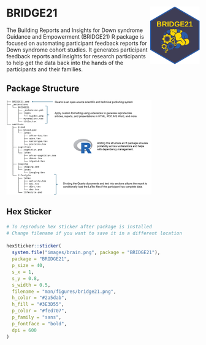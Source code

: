 # BRIDGE21 <img src="man/figures/bridge21.png" align="right" height="150" />

The Building Reports and Insights for Down syndrome Guidance and Empowerment
(BRIDGE21) R package is focused on automating participant feedback reports for
Down syndrome cohort studies. It generates participant feedback reports and
insights for research participants to help get the data back into the hands of
the participants and their families.

## Package Structure

<img src = "man/figures/overview.png" width="75%" height="75%"/> 

## Hex Sticker

``` r
# To reproduce hex sticker after package is installed
# Change filename if you want to save it in a different location

hexSticker::sticker(
  system.file("images/brain.png", package = "BRIDGE21"),
  package = "BRIDGE21",
  p_size = 40,
  s_x = 1,
  s_y = 0.8,
  s_width = 0.5,
  filename = "man/figures/bridge21.png",
  h_color = "#2a5dab",
  h_fill = "#3E3D55",
  p_color = "#fed707",
  p_family = "sans",
  p_fontface = "bold",
  dpi = 600
)


```